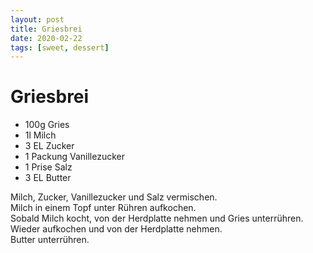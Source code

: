 ```yaml
---
layout: post
title: Griesbrei
date: 2020-02-22
tags: [sweet, dessert]
---
```

# Griesbrei

- 100g Gries
- 1l Milch
- 3 EL Zucker
- 1 Packung Vanillezucker
- 1 Prise Salz
- 3 EL Butter

Milch, Zucker, Vanillezucker und Salz vermischen.  
Milch in einem Topf unter Rühren aufkochen.  
Sobald Milch kocht, von der Herdplatte nehmen und Gries unterrühren.  
Wieder aufkochen und von der Herdplatte nehmen.  
Butter unterrühren.  
